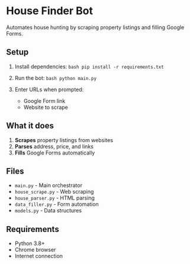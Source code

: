 # House Finder Bot

Automates house hunting by scraping property listings and filling Google Forms.

## Setup

1. Install dependencies: ```bash
pip install -r requirements.txt```

2. Run the bot: ```bash
python main.py```

3. Enter URLs when prompted:
   - Google Form link
   - Website to scrape

## What it does

1. **Scrapes** property listings from websites
2. **Parses** address, price, and links
3. **Fills** Google Forms automatically

## Files

- `main.py` - Main orchestrator
- `house_scrape.py` - Web scraping
- `house_parser.py` - HTML parsing
- `data_filler.py` - Form automation
- `models.py` - Data structures

## Requirements

- Python 3.8+
- Chrome browser
- Internet connection
